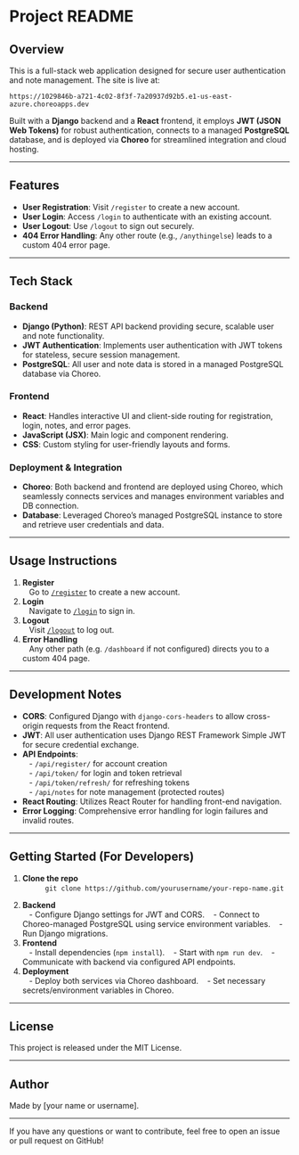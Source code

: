 # Project README

## Overview

This is a full-stack web application designed for secure user authentication and note management. The site is live at:

```
https://1029846b-a721-4c02-8f3f-7a20937d92b5.e1-us-east-azure.choreoapps.dev
```

Built with a **Django** backend and a **React** frontend, it employs **JWT (JSON Web Tokens)** for robust authentication, connects to a managed **PostgreSQL** database, and is deployed via **Choreo** for streamlined integration and cloud hosting.

***

## Features

- **User Registration**: Visit `/register` to create a new account.
- **User Login**: Access `/login` to authenticate with an existing account.
- **User Logout**: Use `/logout` to sign out securely.
- **404 Error Handling**: Any other route (e.g., `/anythingelse`) leads to a custom 404 error page.

***

## Tech Stack

### Backend

- **Django (Python)**: REST API backend providing secure, scalable user and note functionality.
- **JWT Authentication**: Implements user authentication with JWT tokens for stateless, secure session management.
- **PostgreSQL**: All user and note data is stored in a managed PostgreSQL database via Choreo.

### Frontend

- **React**: Handles interactive UI and client-side routing for registration, login, notes, and error pages.
- **JavaScript (JSX)**: Main logic and component rendering.
- **CSS**: Custom styling for user-friendly layouts and forms.

### Deployment & Integration

- **Choreo**: Both backend and frontend are deployed using Choreo, which seamlessly connects services and manages environment variables and DB connection.
- **Database**: Leveraged Choreo’s managed PostgreSQL instance to store and retrieve user credentials and data.

***

## Usage Instructions

1. **Register**  
   Go to [`/register`](https://1029846b-a721-4c02-8f3f-7a20937d92b5.e1-us-east-azure.choreoapps.dev/register) to create a new account.
2. **Login**  
   Navigate to [`/login`](https://1029846b-a721-4c02-8f3f-7a20937d92b5.e1-us-east-azure.choreoapps.dev/login) to sign in.
3. **Logout**  
   Visit [`/logout`](https://1029846b-a721-4c02-8f3f-7a20937d92b5.e1-us-east-azure.choreoapps.dev/logout) to log out.
4. **Error Handling**  
   Any other path (e.g. `/dashboard` if not configured) directs you to a custom 404 page.

***

## Development Notes

- **CORS**: Configured Django with `django-cors-headers` to allow cross-origin requests from the React frontend.
- **JWT**: All user authentication uses Django REST Framework Simple JWT for secure credential exchange.
- **API Endpoints**:  
   - `/api/register/` for account creation  
   - `/api/token/` for login and token retrieval  
   - `/api/token/refresh/` for refreshing tokens  
   - `/api/notes` for note management (protected routes)
- **React Routing**: Utilizes React Router for handling front-end navigation.
- **Error Logging**: Comprehensive error handling for login failures and invalid routes.

***

## Getting Started (For Developers)

1. **Clone the repo**  
   ```
   git clone https://github.com/yourusername/your-repo-name.git
   ```
2. **Backend**  
   - Configure Django settings for JWT and CORS.
   - Connect to Choreo-managed PostgreSQL using service environment variables.
   - Run Django migrations.
3. **Frontend**  
   - Install dependencies (`npm install`).
   - Start with `npm run dev`.
   - Communicate with backend via configured API endpoints.
4. **Deployment**  
   - Deploy both services via Choreo dashboard.
   - Set necessary secrets/environment variables in Choreo.

***

## License

This project is released under the MIT License.

***

## Author

Made by [your name or username].

***

If you have any questions or want to contribute, feel free to open an issue or pull request on GitHub!
